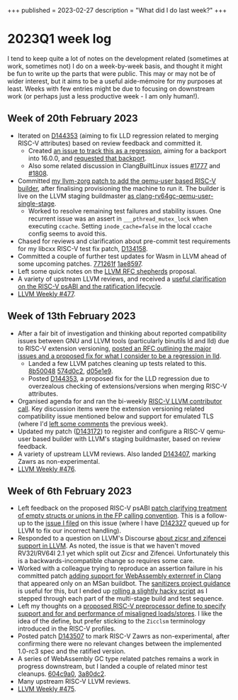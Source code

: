 +++
published = 2023-02-27
description = "What did I do last week?"
+++
# 2023Q1 week log
I tend to keep quite a lot of notes on the development related (sometimes at
work, sometimes not) I do on a week-by-week basis, and thought it might be fun
to write up the parts that were public. This
may or may not be of wider interest, but it aims to be a useful aide-mémoire
for my purposes at least. Weeks with few entries might be due to focusing on
downstream work (or perhaps just a less productive week - I am only human!).

## Week of 20th February 2023
* Iterated on [D144353](https://reviews.llvm.org/D144353) (aiming to fix LLD
  regression related to merging RISC-V attributes) based on review feedback
  and committed it.
  * Created [an issue to track this as a
    regression](https://github.com/llvm/llvm-project/issues/60889), aiming for
    a backport into 16.0.0, and [requested that
    backport](https://github.com/llvm/llvm-project-release-prs/pull/324#issuecomment-1445012422).
  * Also some related discussion in ClangBuiltLinux issues
    [#1777](https://github.com/ClangBuiltLinux/linux/issues/1777) and
    [#1808](https://github.com/ClangBuiltLinux/linux/issues/1808).
* Committed [my llvm-zorg patch to add the qemu-user based RISC-V
  builder](https://reviews.llvm.org/D143172), after finalising provisioning
  the machine to run it. The builder is live on the LLVM staging buildmaster
  [as
  clang-rv64gc-qemu-user-single-stage](https://lab.llvm.org/staging/#/builders/241).
  * Worked to resolve remaining test failures and stability issues. One
    recurrent issue was an assert in `___pthread_mutex_lock` when executing
    `ccache`. Setting `inode_cache=false` in the local `ccache` config seems
    to avoid this.
* Chased for reviews and clarification about pre-commit test requirements for
  my libcxx RISC-V test fix patch,
  [D134158](https://reviews.llvm.org/D143158).
* Committed a couple of further test updates for Wasm in LLVM ahead of some
  upcoming patches. [771261f](https://reviews.llvm.org/rG771261ff0128)
  [1ae8597](https://reviews.llvm.org/rG1ae859753c06).
* Left some quick notes on the [LLVM RFC
  shepherds](https://discourse.llvm.org/t/rfc-rfc-shepherds/68666/8) proposal.
* A variety of upstream LLVM reviews, and received a [useful clarification on
  the RISC-V psABI and the ratification
  lifecycle](https://reviews.llvm.org/D143115#4151994).
* [LLVM Weekly #477](https://llvmweekly.org/issue/477).

## Week of 13th February 2023
* After a fair bit of investigation and thinking about reported compatibility
  issues between GNU and LLVM tools (particularly binutils ld and lld) due to
  RISC-V extension versioning, [posted an RFC outlining the major issues and a
  proposed fix for what I consider to be a regression in
  lld](https://discourse.llvm.org/t/rfc-resolving-issues-related-to-extension-versioning-in-risc-v/68472).
  * Landed a few LLVM patches cleaning up tests related to this.
    [8b50048](https://reviews.llvm.org/rG8b5004864aab)
    [574d0c2](https://reviews.llvm.org/rG574d0c2ec107),
    [d05e1e9](https://reviews.llvm.org/rGd05e1e99b1d6).
  * Posted [D144353](https://reviews.llvm.org/D144353), a proposed fix for the
    LLD regression due to overzealous checking of extensions/versions when
    merging RISC-V attributes.
* Organised agenda for and ran the bi-weekly [RISC-V LLVM contributor
  call](https://discourse.llvm.org/t/risc-v-llvm-sync-up-call-16th-february-2023/68500).
  Key discussion items were the extension versioning related compatibility
  issue mentioned below and support for emulated TLS (where I'd [left some
  comments](https://reviews.llvm.org/D143708#4118468) the previous week).
* Updated my patch ([D143172](https://reviews.llvm.org/D143172)) to register
  and configure a RISC-V qemu-user based builder with LLVM's staging
  buildmaster, based on review feedback.
* A variety of upstream LLVM reviews. Also landed
  [D143407](https://reviews.llvm.org/D143507), marking Zawrs as
  non-experimental.
* [LLVM Weekly #476](https://llvmweekly.org/issue/476).

## Week of 6th February 2023
* Left feedback on the proposed RISC-V psABI
  [patch clarifying treatment of empty structs or unions in the FP calling
  convention](https://github.com/riscv-non-isa/riscv-elf-psabi-doc/pull/365).
  This is a follow-up to the [issue I
  filed](https://github.com/riscv-non-isa/riscv-elf-psabi-doc/issues/358) on
  this issue (where I have [D142327](https://reviews.llvm.org/D142327) queued
  up for LLVM to fix our incorrect handling).
* Responded to a question on LLVM's Discourse [about zicsr and zifencei
  support in
  LLVM](https://discourse.llvm.org/t/support-for-zicsr-and-zifencei-extensions/68369/2).
  As noted, the issue is that we haven't moved RV32I/RV64I 2.1 yet which split
  out Zicsr and Zifencei. Unfortunately this is a backwards-incompatible
  change so requires some care.
* Worked with a colleague trying to reproduce an assertion failure in his
  committed patch [adding support for WebAssembly externref in
  Clang](https://reviews.llvm.org/rGeb66833d19573df97034a81279eda31b8d19815b)
  that appeared only on an MSan buildbot. The [sanitizers project
  guidance](https://github.com/google/sanitizers/wiki/SanitizerBotReproduceBuild)
  is useful for this, but I ended up [rolling a slightly hacky
  script](https://gist.github.com/asb/645a071903f0c3cf9ef6c59a3d3e0810) as I
  stepped through each part of the multi-stage build and test sequence.
* Left my thoughts on a [proposed RISC-V preprocessor define to specify
  support and for and performance of misaligned
  loads/stores](https://github.com/riscv-non-isa/riscv-c-api-doc/issues/32). I
  like the idea of the define, but prefer sticking to the `Zicclsm`
  terminology introduced in the RISC-V profiles.
* Posted patch [D143507](https://reviews.llvm.org/D143507) to mark RISC-V
  Zawrs as non-experimental, after confirming there were no relevant changes
  between the implemented 1.0-rc3 spec and the ratified version.
* A series of WebAssembly GC type related patches remains a work in progress
  downstream, but I landed a couple of related minor test cleanups.
  [604c9a0](https://reviews.llvm.org/rG604c9a07f3a9),
  [3a80dc2](https://reviews.llvm.org/rG3a80dc27ed45).
* Many upstream RISC-V LLVM reviews.
* [LLVM Weekly #475](https://llvmweekly.org/issue/475).

